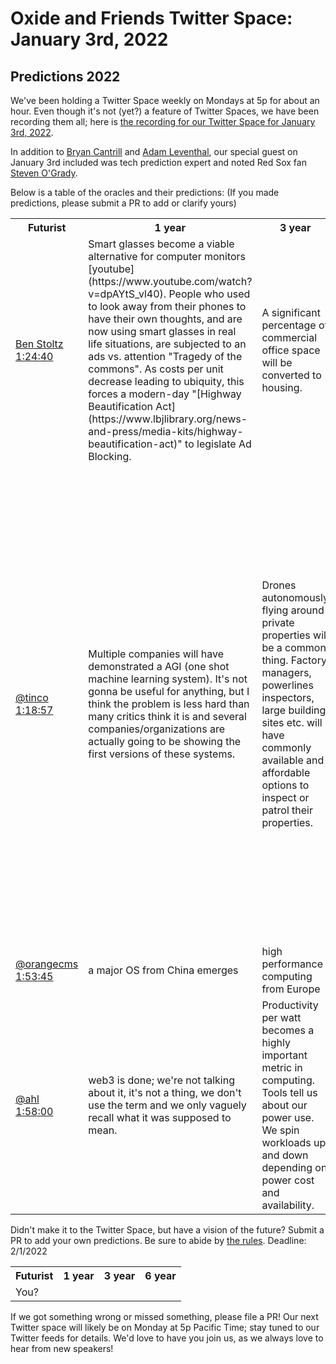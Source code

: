 # Oxide and Friends Twitter Space: January 3rd, 2022

## Predictions 2022

We've been holding a Twitter Space weekly on Mondays at 5p for about an hour.
Even though it's not (yet?) a feature of Twitter Spaces, we have been
recording them all; here is
[the recording for our Twitter Space for January 3rd, 2022](https://youtu.be/uZylf2gbg_E).

In addition to
[Bryan Cantrill](https://twitter.com/bcantrill) and
[Adam Leventhal](https://twitter.com/ahl),
our special guest on January 3rd included was tech prediction expert and noted Red Sox fan
[Steven O'Grady](https://twitter.com/sogrady).

Below is a table of the oracles and their predictions:
(If you made predictions, please submit a PR to add or clarify yours)

<table>
<tr>
<th>Futurist</th>
<th>1 year</th>
<th>3 year</th>
<th>6 year</th>
</tr>

<tr>
<td>
<a href="https://twitter.com/lzrd">Ben Stoltz</a><br>
<a href="https://youtu.be/uZylf2gbg_E?t="5080">1:24:40</a>
</td>
<td>
Smart glasses become a viable alternative for computer monitors
[youtube](https://www.youtube.com/watch?v=dpAYtS_vl40). People who used to look
away from their phones to have their own thoughts, and are now using smart
glasses in real life situations, are subjected to an ads vs. attention "Tragedy
of the commons". As costs per unit decrease leading to ubiquity, this forces a
modern-day "[Highway Beautification
Act](https://www.lbjlibrary.org/news-and-press/media-kits/highway-beautification-act)"
to legislate Ad Blocking.
</td>
<td>
A significant percentage of commercial office space will be converted to housing.
</td>
<td>
The best AIs have emotional problems. We don't really know how they work. AI
specialists are more therapists than programmers.
</td>
</tr>

<tr>
<td>
<a href="https://twitter.com/tinco">@tinco</a><br>
<a href="https://youtu.be/uZylf2gbg_E?t=4737">1:18:57</a>
</td>
<td>
Multiple companies will have demonstrated a AGI (one shot machine learning
system). It's not gonna be useful for anything, but I think the problem is less
hard than many critics think it is and several companies/organizations are
actually going to be showing the first versions of these systems.
</td>
<td>
Drones autonomously flying around private properties will be a common thing.
Factory managers, powerlines inspectors, large building sites etc. will have
commonly available and affordable options to inspect or patrol their
properties.
</td>
<td>
Web3 will actually happen, but not in the way it's currently being talked
about. In 6 years time bots will have improved to the point that they can not
be warded off the major platforms (or any platforms) and will make the web
absolutely unusable due to them disrupting all established crowd funded
moderation systems. A new paradigm will have to emerge that fundamentally
changes how we use the web (thus web3), so that we can still derive value from
it.
</td>
</tr>

<tr>
<td>
<a href="https://twitter.com/orangecms">@orangecms</a><br>
<a href="https://youtu.be/uZylf2gbg_E?t=6825">1:53:45</a>
</td>
<td>
a major OS from China emerges
</td>
<td>
high performance computing from Europe
</td>
<td>
ARM no longer as relevant
</td>
</tr>

<tr>
<td>
<a href="https://twitter.com/ahl">@ahl</a><br>
<a href="https://youtu.be/uZylf2gbg_E?t=7080">1:58:00</a>
</td>
<td>
web3 is done; we're not talking about it, it's not a thing, we don't use the
term and we only vaguely recall what it was supposed to mean.
</td>
<td>
Productivity per watt becomes a highly important metric in computing. Tools
tell us about our power use. We spin workloads up and down depending on power
cost and availability.
</td>
<td>
AWS offers RISC-V instance types.
</td>
</tr>

</table>

Didn't make it to the Twitter Space, but have a vision of the future? Submit a
PR to add your own predictions. Be sure to abide by
[the rules](https://twitter.com/bcantrill/status/1478150718879977475).
Deadline: 2/1/2022

<table>
<tr>
<th>Futurist</th>
<th>1 year</th>
<th>3 year</th>
<th>6 year</th>
</tr>
<tr>
<td>
You?
</td>
<td>
</td>
<td>
</td>
<td>
</td>
</tr>
</table>

If we got something wrong or missed something, please file a PR!
Our next Twitter space will likely be on Monday at 5p Pacific Time; stay tuned
to our Twitter feeds for details.  We'd love to have you join us, as we
always love to hear from new speakers!

